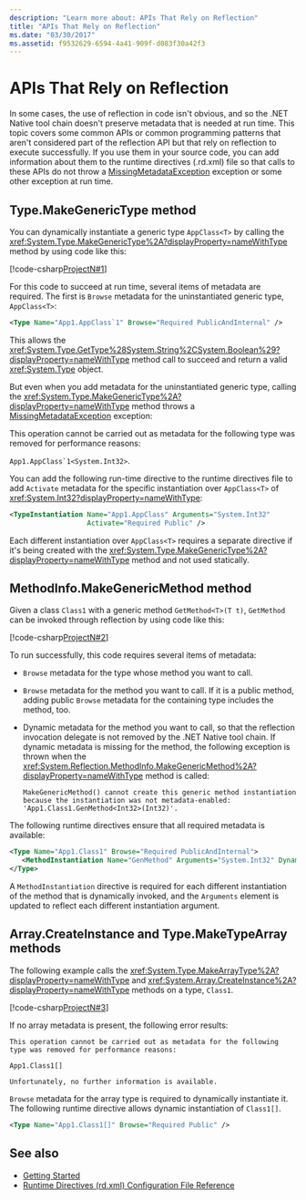 ```yaml
---
description: "Learn more about: APIs That Rely on Reflection"
title: "APIs That Rely on Reflection"
ms.date: "03/30/2017"
ms.assetid: f9532629-6594-4a41-909f-d083f30a42f3
---
```

# APIs That Rely on Reflection

In some cases, the use of reflection in code isn't obvious, and so the .NET Native tool chain doesn't preserve metadata that is needed at run time. This topic covers some common APIs or common programming patterns that aren't considered part of the reflection API but that rely on reflection to execute successfully. If you use them in your source code, you can add information about them to the runtime directives (.rd.xml) file so that calls to these APIs do not throw a [MissingMetadataException](missingmetadataexception-class-net-native.md) exception or some other exception at run time.

## Type.MakeGenericType method

You can dynamically instantiate a generic type `AppClass<T>` by calling the <xref:System.Type.MakeGenericType%2A?displayProperty=nameWithType> method by using code like this:

[!code-csharp[ProjectN#1](code/type_makegenerictype1.cs#1)]

For this code to succeed at run time, several items of metadata are required. The first is `Browse` metadata for the uninstantiated generic type, `AppClass<T>`:

```xml
<Type Name="App1.AppClass`1" Browse="Required PublicAndInternal" />
```

This allows the <xref:System.Type.GetType%28System.String%2CSystem.Boolean%29?displayProperty=nameWithType> method call to succeed and return a valid <xref:System.Type> object.

But even when you add metadata for the uninstantiated generic type, calling the <xref:System.Type.MakeGenericType%2A?displayProperty=nameWithType> method throws a [MissingMetadataException](missingmetadataexception-class-net-native.md) exception:

This operation cannot be carried out as metadata for the following type was removed for performance reasons:

``App1.AppClass`1<System.Int32>``.

You can add the following run-time directive to the runtime directives file to add `Activate` metadata for the specific instantiation over `AppClass<T>` of <xref:System.Int32?displayProperty=nameWithType>:

```xml
<TypeInstantiation Name="App1.AppClass" Arguments="System.Int32"
                   Activate="Required Public" />
```

Each different instantiation over `AppClass<T>` requires a separate directive if it's being created with the <xref:System.Type.MakeGenericType%2A?displayProperty=nameWithType> method and not used statically.

## MethodInfo.MakeGenericMethod method

Given a class `Class1` with a generic method `GetMethod<T>(T t)`, `GetMethod` can be invoked through reflection by using code like this:

[!code-csharp[ProjectN#2](code/makegenericmethod1.cs#2)]

To run successfully, this code requires several items of metadata:

- `Browse` metadata for the type whose method you want to call.

- `Browse` metadata for the method you want to call.  If it is a public method, adding public `Browse` metadata for the containing type includes the method, too.

- Dynamic metadata for the method you want to call, so that the reflection invocation delegate is not removed by the .NET Native tool chain. If dynamic metadata is missing for the method, the following exception is thrown when the <xref:System.Reflection.MethodInfo.MakeGenericMethod%2A?displayProperty=nameWithType> method is called:

    ```output
    MakeGenericMethod() cannot create this generic method instantiation because the instantiation was not metadata-enabled: 'App1.Class1.GenMethod<Int32>(Int32)'.
    ```

The following runtime directives ensure that all required metadata is available:

```xml
<Type Name="App1.Class1" Browse="Required PublicAndInternal">
   <MethodInstantiation Name="GenMethod" Arguments="System.Int32" Dynamic="Required"/>
</Type>
```

A `MethodInstantiation` directive is required for each different instantiation of the method that is dynamically invoked, and the `Arguments` element is updated to reflect each different instantiation argument.

## Array.CreateInstance and Type.MakeTypeArray methods

The following example calls the <xref:System.Type.MakeArrayType%2A?displayProperty=nameWithType> and <xref:System.Array.CreateInstance%2A?displayProperty=nameWithType> methods on a type, `Class1`.

[!code-csharp[ProjectN#3](code/array1.cs#3)]

If no array metadata is present, the following error results:

```output
This operation cannot be carried out as metadata for the following type was removed for performance reasons:

App1.Class1[]

Unfortunately, no further information is available.
```

`Browse` metadata for the array type is required to dynamically instantiate it.  The following runtime directive allows dynamic instantiation of `Class1[]`.

```xml
<Type Name="App1.Class1[]" Browse="Required Public" />
```

## See also

- [Getting Started](getting-started-with-net-native.md)
- [Runtime Directives (rd.xml) Configuration File Reference](runtime-directives-rd-xml-configuration-file-reference.md)
